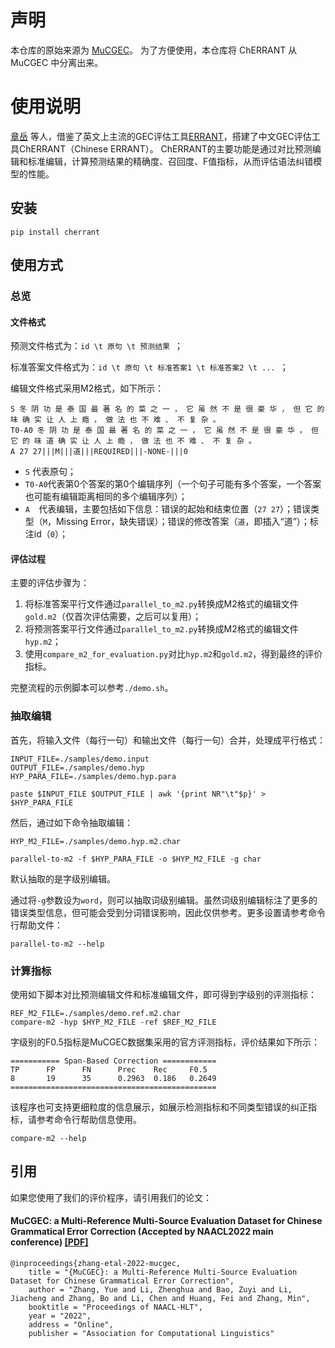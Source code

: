 # 声明

本仓库的原始来源为 [MuCGEC](https://github.com/HillZhang1999/MuCGEC/tree/main/scorers/ChERRANT)。
为了方便使用，本仓库将 ChERRANT 从 MuCGEC 中分离出来。

# 使用说明

[章岳](https://hillzhang1999.github.io/) 等人，借鉴了英文上主流的GEC评估工具[ERRANT](https://github.com/chrisjbryant/errant)，搭建了中文GEC评估工具ChERRANT（Chinese ERRANT）。
ChERRANT的主要功能是通过对比预测编辑和标准编辑，计算预测结果的精确度、召回度、F值指标，从而评估语法纠错模型的性能。

## 安装

```
pip install cherrant
```

## 使用方式

### 总览

#### 文件格式

预测文件格式为：`id \t 原句 \t 预测结果 `；

标准答案文件格式为：`id \t 原句 \t 标准答案1 \t 标准答案2 \t ... `；

编辑文件格式采用M2格式，如下所示：

```
S 冬 阴 功 是 泰 国 最 著 名 的 菜 之 一 ， 它 虽 然 不 是 很 豪 华 ， 但 它 的 味 确 实 让 人 上 瘾 ， 做 法 也 不 难 、 不 复 杂 。
T0-A0 冬 阴 功 是 泰 国 最 著 名 的 菜 之 一 ， 它 虽 然 不 是 很 豪 华 ， 但 它 的 味 道 确 实 让 人 上 瘾 ， 做 法 也 不 难 、 不 复 杂 。
A 27 27|||M|||道|||REQUIRED|||-NONE-|||0
```

+ `S` 代表原句；
+ `T0-A0`代表第0个答案的第0个编辑序列（一个句子可能有多个答案，一个答案也可能有编辑距离相同的多个编辑序列）；
+ `A  `代表编辑，主要包括如下信息：错误的起始和结束位置（`27 27`）；错误类型（`M`，Missing Error，缺失错误）；错误的修改答案（`道`，即插入“道”）；标注id（`0`）；

#### 评估过程

主要的评估步骤为：

1. 将标准答案平行文件通过`parallel_to_m2.py`转换成M2格式的编辑文件`gold.m2`（仅首次评估需要，之后可以复用）；
2. 将预测答案平行文件通过`parallel_to_m2.py`转换成M2格式的编辑文件`hyp.m2`；
3. 使用`compare_m2_for_evaluation.py`对比`hyp.m2`和`gold.m2`，得到最终的评价指标。

完整流程的示例脚本可以参考`./demo.sh`。

### 抽取编辑

首先，将输入文件（每行一句）和输出文件（每行一句）合并，处理成平行格式：

```
INPUT_FILE=./samples/demo.input
OUTPUT_FILE=./samples/demo.hyp
HYP_PARA_FILE=./samples/demo.hyp.para

paste $INPUT_FILE $OUTPUT_FILE | awk '{print NR"\t"$p}' > $HYP_PARA_FILE
```

然后，通过如下命令抽取编辑：

```
HYP_M2_FILE=./samples/demo.hyp.m2.char

parallel-to-m2 -f $HYP_PARA_FILE -o $HYP_M2_FILE -g char
```

默认抽取的是字级别编辑。

通过将`-g`参数设为`word`，则可以抽取词级别编辑。虽然词级别编辑标注了更多的错误类型信息，但可能会受到分词错误影响，因此仅供参考。更多设置请参考命令行帮助文件：

```
parallel-to-m2 --help
```

### 计算指标

使用如下脚本对比预测编辑文件和标准编辑文件，即可得到字级别的评测指标：

```
REF_M2_FILE=./samples/demo.ref.m2.char
compare-m2 -hyp $HYP_M2_FILE -ref $REF_M2_FILE
```

字级别的F0.5指标是MuCGEC数据集采用的官方评测指标，评价结果如下所示：

```
=========== Span-Based Correction ============
TP      FP      FN      Prec    Rec     F0.5
8       19      35      0.2963  0.186   0.2649
==============================================
```

该程序也可支持更细粒度的信息展示，如展示检测指标和不同类型错误的纠正指标，请参考命令行帮助信息使用。

```
compare-m2 --help
```

## 引用

如果您使用了我们的评价程序，请引用我们的论文：

#### MuCGEC: a Multi-Reference Multi-Source Evaluation Dataset for Chinese Grammatical Error Correction (Accepted by NAACL2022 main conference) [[PDF]](https://arxiv.org/pdf/2204.10994.pdf)

```
@inproceedings{zhang-etal-2022-mucgec,
    title = "{MuCGEC}: a Multi-Reference Multi-Source Evaluation Dataset for Chinese Grammatical Error Correction",
    author = "Zhang, Yue and Li, Zhenghua and Bao, Zuyi and Li, Jiacheng and Zhang, Bo and Li, Chen and Huang, Fei and Zhang, Min",
    booktitle = "Proceedings of NAACL-HLT",
    year = "2022",
    address = "Online",
    publisher = "Association for Computational Linguistics"
```
